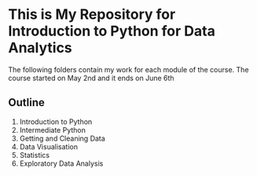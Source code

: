 # This is My Repository for Introduction to Python for Data Analytics 

The following folders contain my work for each module of the course. The course started on May 2nd and it ends on June 6th

## Outline  
1. Introduction to Python
2. Intermediate Python
3. Getting and Cleaning Data 
4. Data Visualisation
5. Statistics
6. Exploratory Data Analysis 
